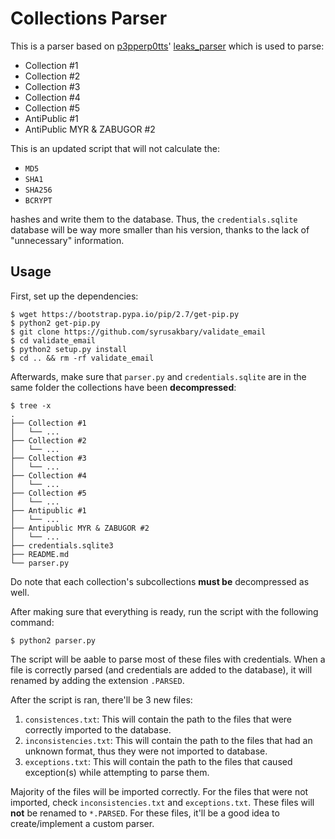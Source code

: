 # Collections Parser
This is a parser based on [p3pperp0tts][p3pperp0tts]' [leaks_parser][leaks_parser] which is used to parse:
- Collection #1
- Collection #2
- Collection #3
- Collection #4
- Collection #5
- AntiPublic #1
- AntiPublic MYR & ZABUGOR #2 

This is an updated script that will not calculate the:
- `MD5`
- `SHA1`
- `SHA256`
- `BCRYPT`

hashes and write them to the database. Thus, the `credentials.sqlite` database will be way more smaller than his 
version, thanks to the lack of "unnecessary" information.

## Usage
First, set up the dependencies:

```
$ wget https://bootstrap.pypa.io/pip/2.7/get-pip.py
$ python2 get-pip.py
$ git clone https://github.com/syrusakbary/validate_email
$ cd validate_email
$ python2 setup.py install
$ cd .. && rm -rf validate_email
```

Afterwards, make sure that `parser.py` and `credentials.sqlite` are in the same folder the collections have been 
**decompressed**:

```
$ tree -x
.
├── Collection #1
│   └── ...
├── Collection #2
│   └── ...
├── Collection #3
│   └── ...
├── Collection #4
│   └── ...
├── Collection #5
│   └── ...
├── Antipublic #1
│   └── ...
├── Antipublic MYR & ZABUGOR #2
│   └── ...
├── credentials.sqlite3
├── README.md
└── parser.py
```

Do note that each collection's subcollections **must be** decompressed as well. 

After making sure that everything is ready, run the script with the following command:

```
$ python2 parser.py
```

The script will be aable to parse most of these files with credentials. When a file is correctly parsed (and 
credentials are added to the database), it will renamed by adding the extension `.PARSED`.

After the script is ran, there'll be 3 new files:
1. `consistences.txt`: This will contain the path to the files that were correctly imported to the database.
2. `inconsistencies.txt`: This will contain the path to the files that had an unknown format, thus they were not 
imported to database.
1. `exceptions.txt`: This will contain the path to the files that caused exception(s) while attempting to parse them.

Majority of the files will be imported correctly. For the files that were not imported, check `inconsistencies.txt` 
and `exceptions.txt`. These files will **not** be renamed to `*.PARSED`. For these files, it'll be a good idea to 
create/implement a custom parser.

[p3pperp0tts]:  https://github.com/p3pperp0tts/
[leaks_parser]: https://github.com/p3pperp0tts/leaks_parser